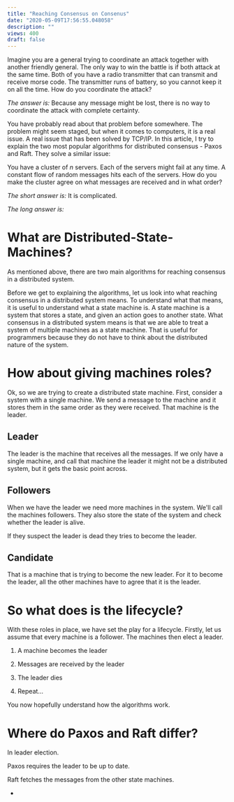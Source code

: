 ```yaml
---
title: "Reaching Consensus on Consenus"
date: "2020-05-09T17:56:55.048058"
description: ""
views: 400
draft: false
---
```

Imagine you are a general trying to coordinate an attack together with
another friendly general. The only way to win the battle is if both
attack at the same time. Both of you have a radio transmitter that can
transmit and receive morse code. The transmitter runs of battery, so you
cannot keep it on all the time. How do you coordinate the attack?

*The answer is:* Because any message might be lost, there is no way to
coordinate the attack with complete certainty.

You have probably read about that problem before somewhere. The problem
might seem staged, but when it comes to computers, it is a real issue. A
real issue that has been solved by TCP/IP. In this article, I try to
explain the two most popular algorithms for distributed consensus -
Paxos and Raft. They solve a similar issue:

You have a cluster of *n* servers. Each of the servers might fail at any
time. A constant flow of random messages hits each of the servers. How
do you make the cluster agree on what messages are received and in what
order?

*The short answer is:* It is complicated.

*The long answer is:*

What are Distributed-State-Machines?
====================================

As mentioned above, there are two main algorithms for reaching consensus
in a distributed system.

Before we get to explaining the algorithms, let us look into what
reaching consensus in a distributed system means. To understand what
that means, it is useful to understand what a state machine is. A state
machine is a system that stores a state, and given an action goes to
another state. What consensus in a distributed system means is that we
are able to treat a system of multiple machines as a state machine. That
is useful for programmers because they do not have to think about the
distributed nature of the system.

How about giving machines roles?
================================

Ok, so we are trying to create a distributed state machine. First,
consider a system with a single machine. We send a message to the
machine and it stores them in the same order as they were received. That
machine is the leader.

Leader
------

The leader is the machine that receives all the messages. If we only
have a single machine, and call that machine the leader it might not be
a distributed system, but it gets the basic point across.

Followers
---------

When we have the leader we need more machines in the system. We'll call
the machines followers. They also store the state of the system and
check whether the leader is alive.

If they suspect the leader is dead they tries to become the leader.

Candidate 
----------

That is a machine that is trying to become the new leader. For it to
become the leader, all the other machines have to agree that it is the
leader.

So what does is the lifecycle?
==============================

With these roles in place, we have set the play for a lifecycle.
Firstly, let us assume that every machine is a follower. The machines
then elect a leader.

1.  A machine becomes the leader

2.  Messages are received by the leader

3.  The leader dies

4.  Repeat...

You now hopefully understand how the algorithms work.

Where do Paxos and Raft differ?
===============================

In leader election.

Paxos requires the leader to be up to date.

Raft fetches the messages from the other state machines.

-
